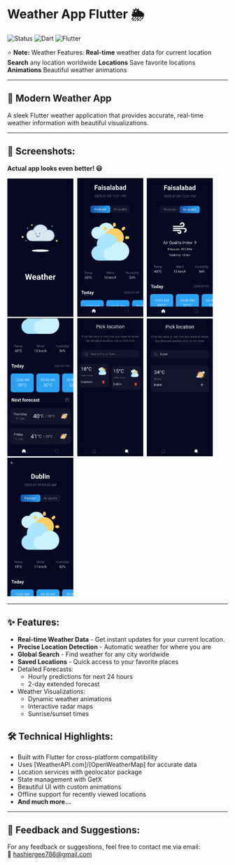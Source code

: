 # Weather App Flutter 🌦️

![Status](https://img.shields.io/badge/Status-Active-brightgreen)
![Dart](https://img.shields.io/badge/Dart-100%25-brightgreen)
![Flutter](https://img.shields.io/badge/Flutter-Cross%20Platform-blue)

⭐ **Note:** Weather Features:
**Real-time** weather data for current location
**Search** any location worldwide
**Locations** Save favorite locations
**Animations** Beautiful weather animations

---

## 📱 Modern Weather App

A sleek Flutter weather application that provides accurate, real-time weather information with beautiful visualizations.

---

## 📸 Screenshots:

**Actual app looks even better! 😃**

<kbd>
  <img src="https://github.com/itx-dare/Live-Weather-App/blob/main/assets/ScreenShots/ss-1.jpg" width=30% height=30%/>
  <img src="https://github.com/itx-dare/Live-Weather-App/blob/main/assets/ScreenShots/ss-2.jpg" width=30% height=30%/>
  <img src="https://github.com/itx-dare/Live-Weather-App/blob/main/assets/ScreenShots/ss-3.jpg" width=30% height=30%/>
  <img src="https://github.com/itx-dare/Live-Weather-App/blob/main/assets/ScreenShots/ss-4.jpg" width=30% height=30%/>
  <img src="https://github.com/itx-dare/Live-Weather-App/blob/main/assets/ScreenShots/ss-5.jpg" width=30% height=30%/>
  <img src="https://github.com/itx-dare/Live-Weather-App/blob/main/assets/ScreenShots/ss-6.jpg" width=30% height=30%/>
  <img src="https://github.com/itx-dare/Live-Weather-App/blob/main/assets/ScreenShots/ss-7.jpg" width=30% height=30%/>
</kbd>

---

## ✨ Features:

- **Real-time Weather Data** - Get instant updates for your current location.
- **Precise Location Detection** - Automatic weather for where you are
- **Global Search** - Find weather for any city worldwide
- **Saved Locations** - Quick access to your favorite places
- Detailed Forecasts:
  - Hourly predictions for next 24 hours
  - 2-day extended forecast
- Weather Visualizations:
  - Dynamic weather animations
  - Interactive radar maps
  - Sunrise/sunset times

## 🛠️ Technical Highlights:
- Built with Flutter for cross-platform compatibility
- Uses [WeatherAPI.com]/[OpenWeatherMap] for accurate data
- Location services with geolocator package
- State management with GetX
- Beautiful UI with custom animations
- Offline support for recently viewed locations
- **And much more...**

---

## 💬 Feedback and Suggestions:

For any feedback or suggestions, feel free to contact me via email:  
📧 [hashiergee786@gmail.com](mailto:hashiergee786@gmail.com)